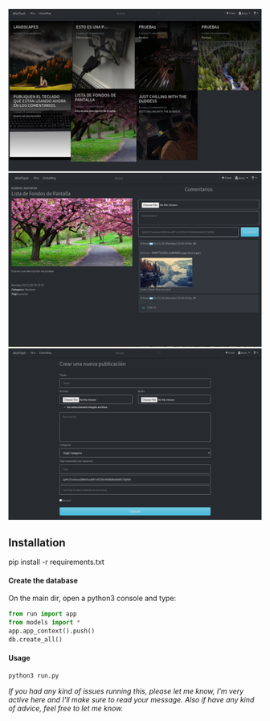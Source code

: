 ![alt text](screenshots/wz2.png)
![alt text](screenshots/wz3.png)
![alt text](screenshots/wz4.png)

## Installation
pip install -r requirements.txt
#### Create the database
On the main dir, open a python3 console and type:
```python
from run import app
from models import *
app.app_context().push()
db.create_all()
```

#### Usage
```python
python3 run.py
```

*If you had any kind of issues running this, please let me know, I'm very active here and I'll make sure to read your message.*
*Also if have any kind of advice, feel free to let me know.*

